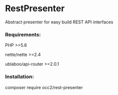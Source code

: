 # RestPresenter
Abstract presenter for easy build REST API interfaces

### Requirements:

PHP >=5.6

nette/nette >=2.4

ublaboo/api-router >=2.0.1

### Installation:

composer require occ2/rest-presenter
